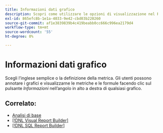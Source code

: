 ```yaml
---
title: Informazioni dati grafico
description: Scopri come utilizzare le opzioni di visualizzazione nel Report Builder visivo.
exl-id: 865efc8b-1e1a-4033-9e42-cbd03b220260
source-git-commit: af1e3839839b4c419beabb0cc666c996ea2179d4
workflow-type: tm+mt
source-wordcount: '55'
ht-degree: 0%

---
```


# Informazioni dati grafico

Scegli l’inglese semplice o la definizione della metrica. Gli utenti possono annotare i grafici e visualizzarne le metriche e le formule facendo clic sul pulsante _Informazioni_ nell’angolo in alto a destra di qualsiasi grafico.

## Correlato:

* [Analisi di base](../../data-analyst/analysis/basic-analytics.md)
* [[!DNL Visual Report Builder]](../../data-user/reports/ess-rpt-build-visual.md)
* [[!DNL SQL Report Builder]](../../data-analyst/dev-reports/sql-rpt-bldr.md)
